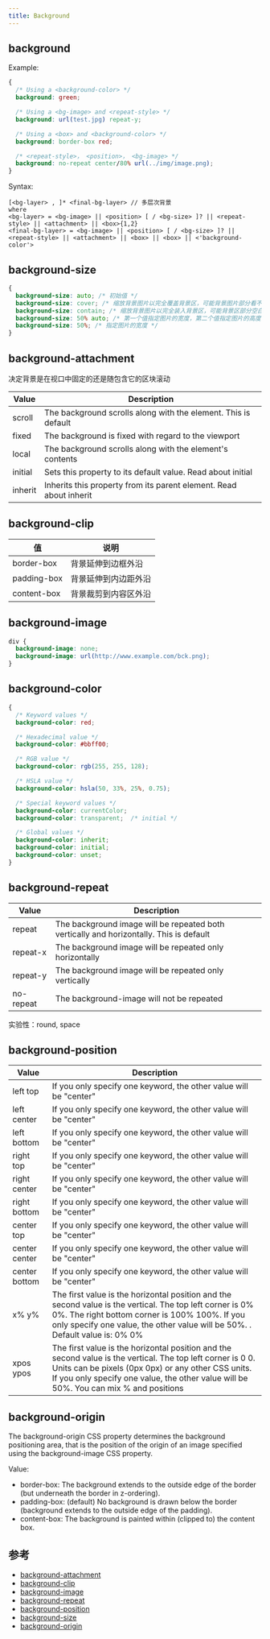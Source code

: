 ```yaml
---
title: Background
---
```


## background

Example:

```css
{
  /* Using a <background-color> */
  background: green;

  /* Using a <bg-image> and <repeat-style> */
  background: url(test.jpg) repeat-y;

  /* Using a <box> and <background-color> */
  background: border-box red;

  /* <repeat-style>， <position>， <bg-image> */
  background: no-repeat center/80% url(../img/image.png);
}
```

Syntax:

```
[<bg-layer> , ]* <final-bg-layer> // 多层次背景
where
<bg-layer> = <bg-image> || <position> [ / <bg-size> ]? || <repeat-style> || <attachment> || <box>{1,2}
<final-bg-layer> = <bg-image> || <position> [ / <bg-size> ]? || <repeat-style> || <attachment> || <box> || <box> || <'background-color'>
```

## background-size

``` css
{
  background-size: auto; /* 初始值 */
  background-size: cover; /* 缩放背景图片以完全覆盖背景区，可能背景图片部分看不见。*/
  background-size: contain; /* 缩放背景图片以完全装入背景区，可能背景区部分空白。*/
  background-size: 50% auto; /* 第一个值指定图片的宽度，第二个值指定图片的高度 */
  background-size: 50%; /* 指定图片的宽度 */
}
```

## background-attachment

决定背景是在视口中固定的还是随包含它的区块滚动

|Value|Description|
|-----|-----------|
|scroll|The background scrolls along with the element. This is default|
|fixed|The background is fixed with regard to the viewport|
|local|The background scrolls along with the element's contents|
|initial|Sets this property to its default value. Read about initial|
|inherit|Inherits this property from its parent element. Read about inherit|

## background-clip

| 值 | 说明 |
|--|----|
|border-box | 背景延伸到边框外沿 |
|padding-box | 背景延伸到内边距外沿 |
|content-box | 背景裁剪到内容区外沿 |

## background-image

```css
div {
  background-image: none;
  background-image: url(http://www.example.com/bck.png);
}
```

## background-color

``` css
{
  /* Keyword values */
  background-color: red;

  /* Hexadecimal value */
  background-color: #bbff00;

  /* RGB value */
  background-color: rgb(255, 255, 128);

  /* HSLA value */
  background-color: hsla(50, 33%, 25%, 0.75);

  /* Special keyword values */
  background-color: currentColor;
  background-color: transparent;  /* initial */

  /* Global values */
  background-color: inherit;
  background-color: initial;
  background-color: unset;
}
```

## background-repeat

| Value     | Description|
|-----------|------------|
| repeat|The background image will be repeated both vertically and horizontally. This is default |
| repeat-x|The background image will be repeated only horizontally|
| repeat-y| The background image will be repeated only vertically|
| no-repeat | The background-image will not be repeated|

实验性：round, space

## background-position

|Value|Description|
|-----|-----------|
|left top|If you only specify one keyword, the other value will be "center"|
|left center|If you only specify one keyword, the other value will be "center"|
|left bottom|If you only specify one keyword, the other value will be "center"|
|right top|If you only specify one keyword, the other value will be "center"|
|right center|If you only specify one keyword, the other value will be "center"|
|right bottom|If you only specify one keyword, the other value will be "center"|
|center top|If you only specify one keyword, the other value will be "center"|
|center center|If you only specify one keyword, the other value will be "center"|
|center bottom	|If you only specify one keyword, the other value will be "center"|
|x% y%|The first value is the horizontal position and the second value is the vertical. The top left corner is 0% 0%. The right bottom corner is 100% 100%. If you only specify one value, the other value will be 50%. . Default value is: 0% 0%|
|xpos ypos|The first value is the horizontal position and the second value is the vertical. The top left corner is 0 0. Units can be pixels (0px 0px) or any other CSS units. If you only specify one value, the other value will be 50%. You can mix % and positions|

##  background-origin

The background-origin CSS property determines the background positioning area, that is the position of the origin of an image specified using the background-image CSS property.

Value:

- border-box: The background extends to the outside edge of the border (but underneath the border in z-ordering).
- padding-box: (default) No background is drawn below the border (background extends to the outside edge of the padding).
- content-box: The background is painted within (clipped to) the content box.

## 参考

* [background-attachment](https://developer.mozilla.org/zh-CN/docs/Web/CSS/background-attachment)
* [background-clip](https://developer.mozilla.org/zh-CN/docs/Web/CSS/background-clip)
* [background-image](https://developer.mozilla.org/zh-CN/docs/Web/CSS/background-image)
* [background-repeat](https://developer.mozilla.org/zh-CN/docs/Web/CSS/background-repeat)
* [background-position](https://developer.mozilla.org/zh-CN/docs/Web/CSS/background-position)
* [background-size](https://developer.mozilla.org/zh-CN/docs/Web/CSS/background-size)
* [background-origin](https://developer.mozilla.org/zh-CN/docs/Web/CSS/background-origin)
